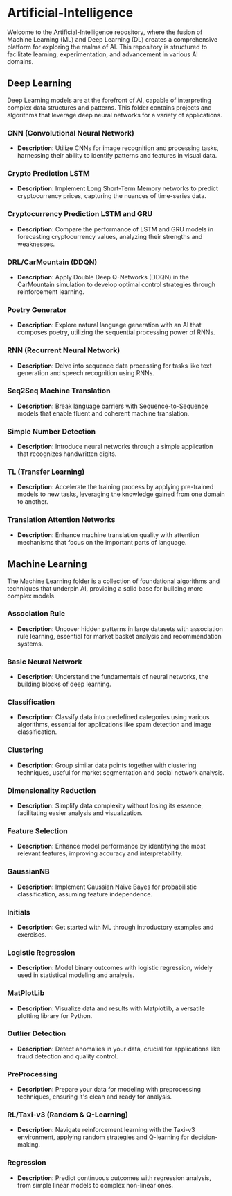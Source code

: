 # Artificial-Intelligence

Welcome to the Artificial-Intelligence repository, where the fusion of Machine Learning (ML) and Deep Learning (DL) creates a comprehensive platform for exploring the realms of AI. This repository is structured to facilitate learning, experimentation, and advancement in various AI domains.

## Deep Learning

Deep Learning models are at the forefront of AI, capable of interpreting complex data structures and patterns. This folder contains projects and algorithms that leverage deep neural networks for a variety of applications.

### CNN (Convolutional Neural Network)
- **Description**: Utilize CNNs for image recognition and processing tasks, harnessing their ability to identify patterns and features in visual data.

### Crypto Prediction LSTM
- **Description**: Implement Long Short-Term Memory networks to predict cryptocurrency prices, capturing the nuances of time-series data.

### Cryptocurrency Prediction LSTM and GRU
- **Description**: Compare the performance of LSTM and GRU models in forecasting cryptocurrency values, analyzing their strengths and weaknesses.

### DRL/CarMountain (DDQN)
- **Description**: Apply Double Deep Q-Networks (DDQN) in the CarMountain simulation to develop optimal control strategies through reinforcement learning.

### Poetry Generator
- **Description**: Explore natural language generation with an AI that composes poetry, utilizing the sequential processing power of RNNs.

### RNN (Recurrent Neural Network)
- **Description**: Delve into sequence data processing for tasks like text generation and speech recognition using RNNs.

### Seq2Seq Machine Translation
- **Description**: Break language barriers with Sequence-to-Sequence models that enable fluent and coherent machine translation.

### Simple Number Detection
- **Description**: Introduce neural networks through a simple application that recognizes handwritten digits.

### TL (Transfer Learning)
- **Description**: Accelerate the training process by applying pre-trained models to new tasks, leveraging the knowledge gained from one domain to another.

### Translation Attention Networks
- **Description**: Enhance machine translation quality with attention mechanisms that focus on the important parts of language.

## Machine Learning

The Machine Learning folder is a collection of foundational algorithms and techniques that underpin AI, providing a solid base for building more complex models.

### Association Rule
- **Description**: Uncover hidden patterns in large datasets with association rule learning, essential for market basket analysis and recommendation systems.

### Basic Neural Network
- **Description**: Understand the fundamentals of neural networks, the building blocks of deep learning.

### Classification
- **Description**: Classify data into predefined categories using various algorithms, essential for applications like spam detection and image classification.

### Clustering
- **Description**: Group similar data points together with clustering techniques, useful for market segmentation and social network analysis.

### Dimensionality Reduction
- **Description**: Simplify data complexity without losing its essence, facilitating easier analysis and visualization.

### Feature Selection
- **Description**: Enhance model performance by identifying the most relevant features, improving accuracy and interpretability.

### GaussianNB
- **Description**: Implement Gaussian Naive Bayes for probabilistic classification, assuming feature independence.

### Initials
- **Description**: Get started with ML through introductory examples and exercises.

### Logistic Regression
- **Description**: Model binary outcomes with logistic regression, widely used in statistical modeling and analysis.

### MatPlotLib
- **Description**: Visualize data and results with Matplotlib, a versatile plotting library for Python.

### Outlier Detection
- **Description**: Detect anomalies in your data, crucial for applications like fraud detection and quality control.

### PreProcessing
- **Description**: Prepare your data for modeling with preprocessing techniques, ensuring it's clean and ready for analysis.

### RL/Taxi-v3 (Random & Q-Learning)
- **Description**: Navigate reinforcement learning with the Taxi-v3 environment, applying random strategies and Q-learning for decision-making.

### Regression
- **Description**: Predict continuous outcomes with regression analysis, from simple linear models to complex non-linear ones.

